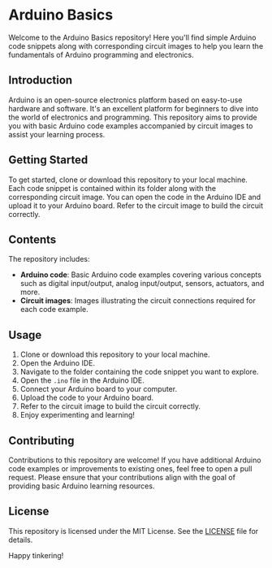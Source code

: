 # Arduino Basics

Welcome to the Arduino Basics repository! Here you'll find simple Arduino code snippets along with corresponding circuit images to help you learn the fundamentals of Arduino programming and electronics.
## Introduction

Arduino is an open-source electronics platform based on easy-to-use hardware and software. It's an excellent platform for beginners to dive into the world of electronics and programming. This repository aims to provide you with basic Arduino code examples accompanied by circuit images to assist your learning process.

## Getting Started

To get started, clone or download this repository to your local machine. Each code snippet is contained within its folder along with the corresponding circuit image. You can open the code in the Arduino IDE and upload it to your Arduino board. Refer to the circuit image to build the circuit correctly.

## Contents

The repository includes:

- **Arduino code**: Basic Arduino code examples covering various concepts such as digital input/output, analog input/output, sensors, actuators, and more.
- **Circuit images**: Images illustrating the circuit connections required for each code example.

## Usage

1. Clone or download this repository to your local machine.
2. Open the Arduino IDE.
3. Navigate to the folder containing the code snippet you want to explore.
4. Open the `.ino` file in the Arduino IDE.
5. Connect your Arduino board to your computer.
6. Upload the code to your Arduino board.
7. Refer to the circuit image to build the circuit correctly.
8. Enjoy experimenting and learning!

## Contributing

Contributions to this repository are welcome! If you have additional Arduino code examples or improvements to existing ones, feel free to open a pull request. Please ensure that your contributions align with the goal of providing basic Arduino learning resources.

## License

This repository is licensed under the MIT License. See the [LICENSE](LICENSE) file for details.

Happy tinkering!

